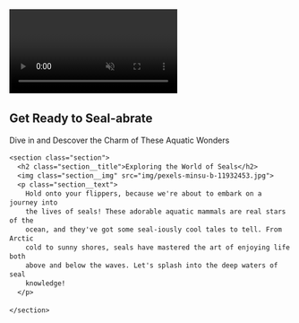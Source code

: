 <!DOCTYPE html>
<html lang="en">
  <head>
    <meta charset="UTF-8" />
    <meta name="viewport" content="width=device-width, initial-scale=1.0" />
    <title>Seal World</title>
    <link rel="stylesheet" href="style.css" />
    <link rel="preconnect" href="https://fonts.googleapis.com">
<link rel="preconnect" href="https://fonts.gstatic.com" crossorigin>
<link href="https://fonts.googleapis.com/css2?family=Oxygen:wght@300;400&display=swap" rel="stylesheet">
  </head>

  <body>
    <main>
      <section class="inicio">
        <video class="inicio__background" autoplay muted loop>
        <source src="video/pexels-zlatin-georgiev-5607740_2160p.mp4"></video>
        <div class="inicio__foreground">
          <h1 class="inicio__title">Get Ready to Seal-abrate</h1>
          <p class="inicio__text">
            Dive in and Descover the Charm of These Aquatic Wonders
          </p>
        </div>
      </section>
    </main>

    <section class="section">
      <h2 class="section__title">Exploring the World of Seals</h2>
      <img class="section__img" src="img/pexels-minsu-b-11932453.jpg">
      <p class="section__text">
        Hold onto your flippers, because we're about to embark on a journey into
        the lives of seals! These adorable aquatic mammals are real stars of the
        ocean, and they've got some seal-iously cool tales to tell. From Arctic
        cold to sunny shores, seals have mastered the art of enjoying life both
        above and below the waves. Let's splash into the deep waters of seal
        knowledge!
      </p>
      
    </section>

